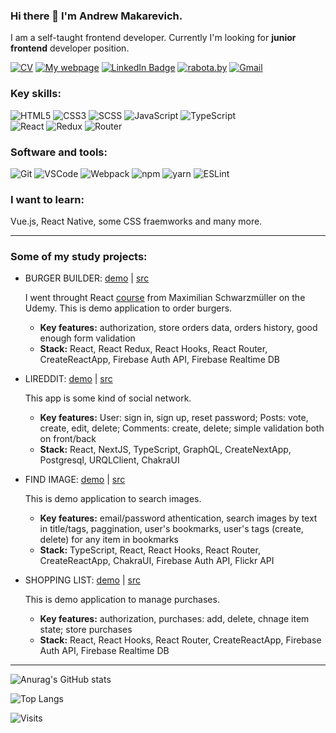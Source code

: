 ### Hi there 👋 I'm Andrew Makarevich.

I am a self-taught frontend developer. Currently I'm looking for **junior frontend** developer position.

[![CV](https://img.shields.io/badge/CV-PDF-blue)](https://drive.google.com/file/d/1AbxI7paLH2FqJU4NN-iI6s2zdRZ71u9I/)
[![My webpage](https://img.shields.io/badge/My-webpage-blue)](https://andrew-mak.github.io/andrew.makarevich/)
[![LinkedIn Badge](https://img.shields.io/badge/LinkedIn-informational?style=flat&logo=linkedin&logoColor=white&color=0D76A8)](https://www.linkedin.com/in/andrei-makarevich-a70817162/)
[![rabota.by](https://img.shields.io/badge/rabota.by-%20-red)](https://rabota.by/resume/ed87c0a9ff01f75a250039ed1f54464d5a4139)
[![Gmail](https://img.shields.io/badge/-gmail-c14438?style=flat&logo=Gmail&logoColor=white)](mailto:andrews.makarevich@gmail.com)

### Key skills:
![HTML5](https://img.shields.io/badge/-HTML5-000?style=for-the-badge&logo=HTML5)
![CSS3](https://img.shields.io/badge/-CSS3-000?style=for-the-badge&logo=CSS3)
![SCSS](https://img.shields.io/badge/-SCSS-000?style=for-the-badge&logo=SASS)
![JavaScript](https://img.shields.io/badge/-JavaScript-000?style=for-the-badge&logo=JavaScript)
![TypeScript](https://img.shields.io/badge/-TypeScript-000?style=for-the-badge&logo=TypeScript)  
![React](https://img.shields.io/badge/-React-000?style=for-the-badge&logo=react)
![Redux](https://img.shields.io/badge/-Redux-000?style=for-the-badge&logo=Redux)
![Router](https://img.shields.io/badge/-Router-000?style=for-the-badge&logo=reactrouter)

### Software and tools:
![Git](https://img.shields.io/badge/-Git-000?style=for-the-badge&logo=Git)
![VSCode](https://img.shields.io/badge/-VSCode-000?style=for-the-badge&logo=visualstudiocode)
![Webpack](https://img.shields.io/badge/-Webpack-000?style=for-the-badge&logo=Webpack)
![npm](https://img.shields.io/badge/-npm-000?style=for-the-badge&logo=npm)
![yarn](https://img.shields.io/badge/-yarn-000?style=for-the-badge&logo=yarn) 
![ESLint](https://img.shields.io/badge/-ESLint-000?style=for-the-badge&logo=ESLint)

### I want to learn:
Vue.js, React Native, some CSS fraemworks and many more.

___

### Some of my study projects:

* BURGER BUILDER: [demo](https://burger-builder-am.vercel.app/) | [src](https://github.com/andrew-mak/burger-builder-app/tree/dev-hooks)

    I went throught React [course](https://www.udemy.com/course/react-the-complete-guide-incl-redux/) from Maximilian Schwarzmüller on the Udemy. This is demo application to order burgers.
    - **Key features:** authorization, store orders data, orders history, good enough form validation
    - **Stack:** React, React Redux, React Hooks, React Router, CreateReactApp, Firebase Auth API, Firebase Realtime DB
    
* LIREDDIT: [demo](https://lireddit-am.vercel.app/) | [src](https://github.com/andrew-mak/lireddit-full)

    This app is some kind of social network. 
    - **Key features:** User: sign in, sign up, reset password; Posts: vote, create, edit, delete; Comments: create, delete; simple validation both on front/back
    - **Stack:** React, NextJS, TypeScript, GraphQL, CreateNextApp, Postgresql, URQLClient, ChakraUI
    
* FIND IMAGE: [demo](https://find-image-am.vercel.app/) | [src](https://github.com/andrew-mak/find-image#readme)

   This is demo application to search images. 
    - **Key features:** email/password athentication, search images by text in title/tags, paggination, user's bookmarks, user's tags (create, delete) for any item in bookmarks 
    - **Stack:** TypeScript, React, React Hooks, React Router, CreateReactApp, ChakraUI, Firebase Auth API, Flickr API

* SHOPPING LIST: [demo](https://shopping-list-am.vercel.app/) | [src](https://github.com/andrew-mak/shopping-list)

    This is demo application to manage purchases. 
    - **Key features:** authorization, purchases: add, delete, chnage item state; store purchases
    - **Stack:** React, React Hooks, React Router, CreateReactApp, Firebase Auth API, Firebase Realtime DB

___

![Anurag's GitHub stats](https://github-readme-stats.vercel.app/api?username=andrew-mak&show_icons=true&theme=dark)


![Top Langs](https://github-readme-stats.vercel.app/api/top-langs/?username=andrew-mak&layout=compact&theme=dark&show_icons=true)


![Visits](http://estruyf-github.azurewebsites.net/api/VisitorHit?user=andrew-makC&repo=Envoy-VC-visitors-badge&countColorcountColor&countColor=%237B1E7A)

<!--
**andrew-mak/andrew-mak** is a ✨ _special_ ✨ repository because its `README.md` (this file) appears on your GitHub profile.

Here are some ideas to get you started:

- 🔭 I’m currently working on ...
- 🌱 I’m currently learning ...
- 👯 I’m looking to collaborate on ...
- 🤔 I’m looking for help with ...
- 💬 Ask me about ...
- 📫 How to reach me: ...
- 😄 Pronouns: ...
- ⚡ Fun fact: ...
-->
